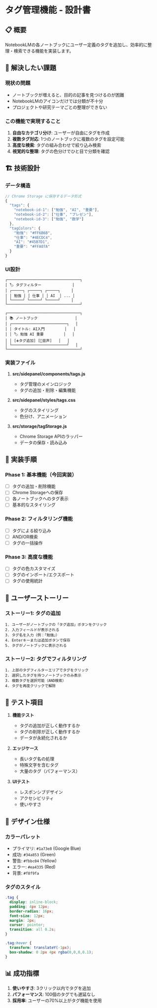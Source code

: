 # タグ管理機能 - 設計書

## 📋 概要

NotebookLMの各ノートブックにユーザー定義のタグを追加し、効率的に整理・検索できる機能を実装します。

## 🎯 解決したい課題

### 現状の問題
- ノートブックが増えると、目的の記事を見つけるのが困難
- NotebookLMのアイコンだけでは分類が不十分
- プロジェクトや研究テーマごとの整理ができない

### この機能で実現すること
1. **自由なカテゴリ分け**: ユーザーが自由にタグを作成
2. **複数タグ対応**: 1つのノートブックに複数のタグを設定可能
3. **高度な検索**: タグの組み合わせで絞り込み検索
4. **視覚的な整理**: タグの色分けでひと目で分類を確認

## 🏗️ 技術設計

### データ構造

```javascript
// Chrome Storage に保存するデータ形式
{
  "tags": {
    "notebook-id-1": ["勉強", "AI", "重要"],
    "notebook-id-2": ["仕事", "プレゼン"],
    "notebook-id-3": ["勉強", "数学"]
  },
  "tagColors": {
    "勉強": "#FF6B6B",
    "仕事": "#4ECDC4",
    "AI": "#45B7D1",
    "重要": "#FFA07A"
  }
}
```

### UI設計

```
┌─────────────────────────────────┐
│ 🏷️ タグフィルター              │
│ ┌─────┐ ┌─────┐ ┌─────┐     │
│ │ 勉強 │ │ 仕事 │ │ AI  │ ... │
│ └─────┘ └─────┘ └─────┘     │
└─────────────────────────────────┘

┌─────────────────────────────────┐
│ 📚 ノートブック                 │
│ ┌─────────────────────────┐   │
│ │ タイトル: AI入門         │   │
│ │ 🏷️ 勉強 AI 重要         │   │
│ │ [➕タグ追加] [🎵音声]   │   │
│ └─────────────────────────┘   │
└─────────────────────────────────┘
```

### 実装ファイル

1. **src/sidepanel/components/tags.js**
   - タグ管理のメインロジック
   - タグの追加・削除・編集機能

2. **src/sidepanel/styles/tags.css**
   - タグのスタイリング
   - 色分け、アニメーション

3. **src/storage/tagStorage.js**
   - Chrome Storage APIのラッパー
   - データの保存・読み込み

## 🔧 実装手順

### Phase 1: 基本機能（今回実装）
- [ ] タグの追加・削除機能
- [ ] Chrome Storageへの保存
- [ ] 各ノートブックへのタグ表示
- [ ] 基本的なスタイリング

### Phase 2: フィルタリング機能
- [ ] タグによる絞り込み
- [ ] AND/OR検索
- [ ] タグの一括操作

### Phase 3: 高度な機能
- [ ] タグの色カスタマイズ
- [ ] タグのインポート/エクスポート
- [ ] タグの使用統計

## 📝 ユーザーストーリー

### ストーリー1: タグの追加
```
1. ユーザーがノートブックの「タグ追加」ボタンをクリック
2. 入力フィールドが表示される
3. タグ名を入力（例：「勉強」）
4. Enterキーまたは追加ボタンで保存
5. タグがノートブックに表示される
```

### ストーリー2: タグでフィルタリング
```
1. 上部のタグフィルターエリアでタグをクリック
2. 選択したタグを持つノートブックのみ表示
3. 複数タグを選択可能（AND検索）
4. タグを再度クリックで解除
```

## 🧪 テスト項目

1. **機能テスト**
   - タグの追加が正しく動作するか
   - タグの削除が正しく動作するか
   - データが永続化されるか

2. **エッジケース**
   - 長いタグ名の処理
   - 特殊文字を含むタグ
   - 大量のタグ（パフォーマンス）

3. **UIテスト**
   - レスポンシブデザイン
   - アクセシビリティ
   - 使いやすさ

## 🎨 デザイン仕様

### カラーパレット
- プライマリ: `#1a73e8` (Google Blue)
- 成功: `#34a853` (Green)
- 警告: `#fbbc04` (Yellow)
- エラー: `#ea4335` (Red)
- 背景: `#f8f9fa`

### タグのスタイル
```css
.tag {
  display: inline-block;
  padding: 4px 12px;
  border-radius: 16px;
  font-size: 12px;
  margin: 2px;
  cursor: pointer;
  transition: all 0.2s;
}

.tag:hover {
  transform: translateY(-1px);
  box-shadow: 0 2px 4px rgba(0,0,0,0.1);
}
```

## 📊 成功指標

1. **使いやすさ**: 3クリック以内でタグを追加
2. **パフォーマンス**: 100個のタグでも遅延なし
3. **採用率**: ユーザーの70%以上がタグ機能を使用